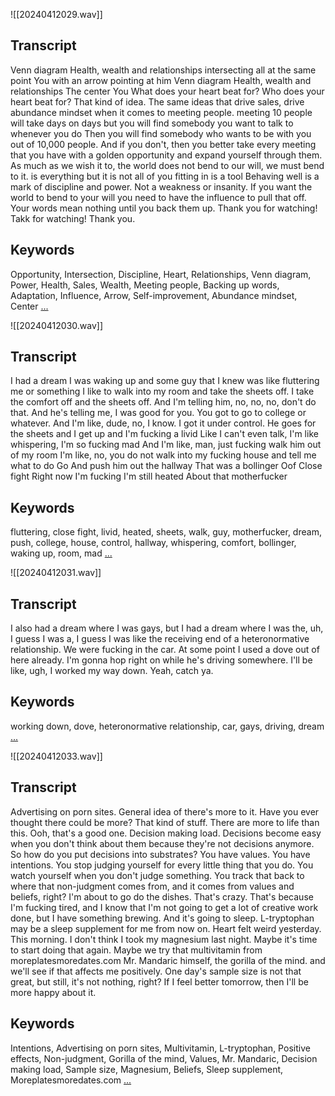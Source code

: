 ![[20240412029.wav]]
## Transcript
 Venn diagram Health, wealth and relationships intersecting all at the same point You with an arrow pointing at him Venn diagram Health, wealth and relationships The center You What does your heart beat for? Who does your heart beat for? That kind of idea. The same ideas that drive sales, drive abundance mindset when it comes to meeting people. meeting 10 people will take days on days but you will find somebody you want to talk to whenever you do Then you will find somebody who wants to be with you out of 10,000 people. And if you don't, then you better take every meeting that you have with a golden opportunity and expand yourself through them. As much as we wish it to, the world does not bend to our will, we must bend to it. is everything but it is not all of you fitting in is a tool Behaving well is a mark of discipline and power. Not a weakness or insanity. If you want the world to bend to your will you need to have the influence to pull that off. Your words mean nothing until you back them up. Thank you for watching! Takk for watching! Thank you.
## Keywords
Opportunity, Intersection, Discipline, Heart, Relationships, Venn diagram, Power, Health, Sales, Wealth, Meeting people, Backing up words, Adaptation, Influence, Arrow, Self-improvement, Abundance mindset, Center
[...](obsidian://swiftink_transcript_functions?id=e8ca7555-f23d-4746-b6fc-cbbe29fc380c)


![[20240412030.wav]]
## Transcript
 I had a dream I was waking up and some guy that I knew was like fluttering me or something I like to walk into my room and take the sheets off. I take the comfort off and the sheets off. And I'm telling him, no, no, no, don't do that. And he's telling me, I was good for you. You got to go to college or whatever. And I'm like, dude, no, I know. I got it under control. He goes for the sheets and I get up and I'm fucking a livid Like I can't even talk, I'm like whispering, I'm so fucking mad And I'm like, man, just fucking walk him out of my room I'm like, no, you do not walk into my fucking house and tell me what to do Go And push him out the hallway That was a bollinger Oof Close fight Right now I'm fucking I'm still heated About that motherfucker
## Keywords
fluttering, close fight, livid, heated, sheets, walk, guy, motherfucker, dream, push, college, house, control, hallway, whispering, comfort, bollinger, waking up, room, mad
[...](obsidian://swiftink_transcript_functions?id=64580bde-d1b3-4d9f-9710-f279377bcfbc)

![[20240412031.wav]]
## Transcript
 I also had a dream where I was gays, but I had a dream where I was the, uh, I guess I was a, I guess I was like the receiving end of a heteronormative relationship. We were fucking in the car. At some point I used a dove out of here already. I'm gonna hop right on while he's driving somewhere. I'll be like, ugh, I worked my way down. Yeah, catch ya.
## Keywords
working down, dove, heteronormative relationship, car, gays, driving, dream
[...](obsidian://swiftink_transcript_functions?id=8739cadd-3e0b-4ca0-b5bc-b7dc3f7fa671)

![[20240412033.wav]]
## Transcript
 Advertising on porn sites. General idea of there's more to it. Have you ever thought there could be more? That kind of stuff. There are more to life than this. Ooh, that's a good one. Decision making load. Decisions become easy when you don't think about them because they're not decisions anymore. So how do you put decisions into substrates? You have values. You have intentions. You stop judging yourself for every little thing that you do. You watch yourself when you don't judge something. You track that back to where that non-judgment comes from, and it comes from values and beliefs, right? I'm about to go do the dishes. That's crazy. That's because I'm fucking tired, and I know that I'm not going to get a lot of creative work done, but I have something brewing. And it's going to sleep. L-tryptophan may be a sleep supplement for me from now on. Heart felt weird yesterday. This morning. I don't think I took my magnesium last night. Maybe it's time to start doing that again. Maybe we try that multivitamin from moreplatesmoredates.com Mr. Mandaric himself, the gorilla of the mind. and we'll see if that affects me positively. One day's sample size is not that great, but still, it's not nothing, right? If I feel better tomorrow, then I'll be more happy about it.
## Keywords
Intentions, Advertising on porn sites, Multivitamin, L-tryptophan, Positive effects, Non-judgment, Gorilla of the mind, Values, Mr. Mandaric, Decision making load, Sample size, Magnesium, Beliefs, Sleep supplement, Moreplatesmoredates.com
[...](obsidian://swiftink_transcript_functions?id=f5d136c2-8156-4b49-a637-ea046fd34e2f)